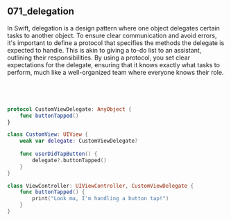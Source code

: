 ## 071_delegation

In Swift, delegation is a design pattern where one object delegates certain tasks to another object. To ensure clear communication and avoid errors, it's important to define a protocol that specifies the methods the delegate is expected to handle. This is akin to giving a to-do list to an assistant, outlining their responsibilities. By using a protocol, you set clear expectations for the delegate, ensuring that it knows exactly what tasks to perform, much like a well-organized team where everyone knows their role.

```swift




protocol CustomViewDelegate: AnyObject {
    func buttonTapped()
}

class CustomView: UIView {
    weak var delegate: CustomViewDelegate?
    
    func userDidTapButton() {
        delegate?.buttonTapped()
    }
}

class ViewController: UIViewController, CustomViewDelegate {
    func buttonTapped() {
        print("Look ma, I'm handling a button tap!")
    }
}

```